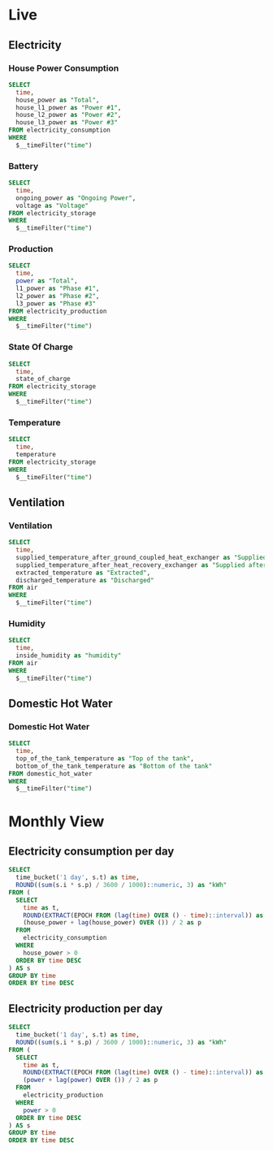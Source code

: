 # Live

## Electricity

### House Power Consumption

```sql
SELECT
  time,
  house_power as "Total",
  house_l1_power as "Power #1",
  house_l2_power as "Power #2",
  house_l3_power as "Power #3"
FROM electricity_consumption
WHERE
  $__timeFilter("time")
```

### Battery

```sql
SELECT
  time,
  ongoing_power as "Ongoing Power",
  voltage as "Voltage"
FROM electricity_storage
WHERE
  $__timeFilter("time")
```

### Production

```sql
SELECT
  time,
  power as "Total",
  l1_power as "Phase #1",
  l2_power as "Phase #2",
  l3_power as "Phase #3"
FROM electricity_production
WHERE
  $__timeFilter("time")
```

### State Of Charge

```sql
SELECT
  time,
  state_of_charge
FROM electricity_storage
WHERE
  $__timeFilter("time")
```

### Temperature

```sql
SELECT
  time,
  temperature
FROM electricity_storage
WHERE
  $__timeFilter("time")
```

## Ventilation

### Ventilation

```sql
SELECT
  time,
  supplied_temperature_after_ground_coupled_heat_exchanger as "Supplied after ground-coupled heat exchanger",
  supplied_temperature_after_heat_recovery_exchanger as "Supplied after heat recovery exchanger",
  extracted_temperature as "Extracted",
  discharged_temperature as "Discharged"
FROM air
WHERE
  $__timeFilter("time")
```

### Humidity

```sql
SELECT
  time,
  inside_humidity as "humidity"
FROM air
WHERE
  $__timeFilter("time")
```

## Domestic Hot Water

### Domestic Hot Water

```sql
SELECT
  time,
  top_of_the_tank_temperature as "Top of the tank",
  bottom_of_the_tank_temperature as "Bottom of the tank"
FROM domestic_hot_water
WHERE
  $__timeFilter("time")
```

# Monthly View

## Electricity consumption per day

```sql
SELECT
  time_bucket('1 day', s.t) as time,
  ROUND((sum(s.i * s.p) / 3600 / 1000)::numeric, 3) as "kWh"
FROM (
  SELECT
    time as t,
    ROUND(EXTRACT(EPOCH FROM (lag(time) OVER () - time)::interval)) as i,
    (house_power + lag(house_power) OVER ()) / 2 as p
  FROM
    electricity_consumption
  WHERE
    house_power > 0
  ORDER BY time DESC
) AS s
GROUP BY time
ORDER BY time DESC
```

## Electricity production per day

```sql
SELECT
  time_bucket('1 day', s.t) as time,
  ROUND((sum(s.i * s.p) / 3600 / 1000)::numeric, 3) as "kWh"
FROM (
  SELECT
    time as t,
    ROUND(EXTRACT(EPOCH FROM (lag(time) OVER () - time)::interval)) as i,
    (power + lag(power) OVER ()) / 2 as p
  FROM
    electricity_production
  WHERE
    power > 0
  ORDER BY time DESC
) AS s
GROUP BY time
ORDER BY time DESC
```
